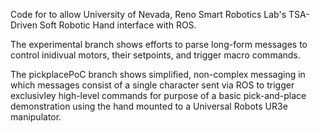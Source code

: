 Code for to allow University of Nevada, Reno Smart Robotics Lab's TSA-Driven Soft Robotic Hand interface with ROS. 

The experimental branch shows efforts to parse long-form messages to control inidivual motors, their setpoints, and trigger macro commands. 

The pickplacePoC branch shows simplified, non-complex messaging in which messages consist of a single character sent via ROS to trigger exclusivley high-level commands for purpose of a basic pick-and-place demonstration using the hand mounted to a Universal Robots UR3e manipulator.
